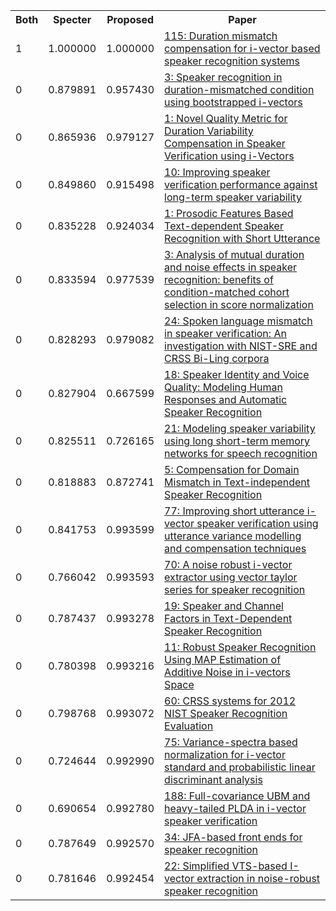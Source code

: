 <html><table><tr>
<th>Both</th>
<th>Specter</th>
<th>Proposed</th>
<th>Paper</th>
</tr>
<tr>
<td>1</td>
<td>1.000000</td>
<td>1.000000</td>
<td><a href="https://www.semanticscholar.org/paper/32f835e2e8af5ea9b4000701b9e0a6679806b54d">115: Duration mismatch compensation for i-vector based speaker recognition systems</a></td>
</tr>
<tr>
<td>0</td>
<td>0.879891</td>
<td>0.957430</td>
<td><a href="https://www.semanticscholar.org/paper/b5533458dc7844aa41a00961aef3a1d1d80400ff">3: Speaker recognition in duration-mismatched condition using bootstrapped i-vectors</a></td>
</tr>
<tr>
<td>0</td>
<td>0.865936</td>
<td>0.979127</td>
<td><a href="https://www.semanticscholar.org/paper/3704c04c7b96c2571a515cc472b122f35574cce5">1: Novel Quality Metric for Duration Variability Compensation in Speaker Verification using i-Vectors</a></td>
</tr>
<tr>
<td>0</td>
<td>0.849860</td>
<td>0.915498</td>
<td><a href="https://www.semanticscholar.org/paper/1de0f07d23b4d42e277109a4faf6bb1d57220d23">10: Improving speaker verification performance against long-term speaker variability</a></td>
</tr>
<tr>
<td>0</td>
<td>0.835228</td>
<td>0.924034</td>
<td><a href="https://www.semanticscholar.org/paper/a15cbb9983c9bc1ad6b98e039cddb43a7074c72f">1: Prosodic Features Based Text-dependent Speaker Recognition with Short Utterance</a></td>
</tr>
<tr>
<td>0</td>
<td>0.833594</td>
<td>0.977539</td>
<td><a href="https://www.semanticscholar.org/paper/5b04b529ed4c2f478ff9ffde0107195a182eea89">3: Analysis of mutual duration and noise effects in speaker recognition: benefits of condition-matched cohort selection in score normalization</a></td>
</tr>
<tr>
<td>0</td>
<td>0.828293</td>
<td>0.979082</td>
<td><a href="https://www.semanticscholar.org/paper/00a97ed18aabc2bab21356884233ad3b3a3a7ef7">24: Spoken language mismatch in speaker verification: An investigation with NIST-SRE and CRSS Bi-Ling corpora</a></td>
</tr>
<tr>
<td>0</td>
<td>0.827904</td>
<td>0.667599</td>
<td><a href="https://www.semanticscholar.org/paper/f0758cc76b5fe82d99977994e27cc1540e1bd5a7">18: Speaker Identity and Voice Quality: Modeling Human Responses and Automatic Speaker Recognition</a></td>
</tr>
<tr>
<td>0</td>
<td>0.825511</td>
<td>0.726165</td>
<td><a href="https://www.semanticscholar.org/paper/cdac58994521f454d48bf93cab765cb41a06a5ed">21: Modeling speaker variability using long short-term memory networks for speech recognition</a></td>
</tr>
<tr>
<td>0</td>
<td>0.818883</td>
<td>0.872741</td>
<td><a href="https://www.semanticscholar.org/paper/4ffa75ca31241084d66743eec3a4e4af0f938a9c">5: Compensation for Domain Mismatch in Text-independent Speaker Recognition</a></td>
</tr>
<tr>
<td>0</td>
<td>0.841753</td>
<td>0.993599</td>
<td><a href="https://www.semanticscholar.org/paper/92c461b45b505c7815aae9f9558b0177bd89276b">77: Improving short utterance i-vector speaker verification using utterance variance modelling and compensation techniques</a></td>
</tr>
<tr>
<td>0</td>
<td>0.766042</td>
<td>0.993593</td>
<td><a href="https://www.semanticscholar.org/paper/24ec7a792ab3cc70a810e0a2826f264ee0edc98d">70: A noise robust i-vector extractor using vector taylor series for speaker recognition</a></td>
</tr>
<tr>
<td>0</td>
<td>0.787437</td>
<td>0.993278</td>
<td><a href="https://www.semanticscholar.org/paper/b533631b2b1e1143baf313c7ebfb26bb02012f15">19: Speaker and Channel Factors in Text-Dependent Speaker Recognition</a></td>
</tr>
<tr>
<td>0</td>
<td>0.780398</td>
<td>0.993216</td>
<td><a href="https://www.semanticscholar.org/paper/41fa4bc1b6cf4c7ace3e7f871627c4108a20173e">11: Robust Speaker Recognition Using MAP Estimation of Additive Noise in i-vectors Space</a></td>
</tr>
<tr>
<td>0</td>
<td>0.798768</td>
<td>0.993072</td>
<td><a href="https://www.semanticscholar.org/paper/1bc55bef2be99e03183c05c03e5eb0f00f60ff8c">60: CRSS systems for 2012 NIST Speaker Recognition Evaluation</a></td>
</tr>
<tr>
<td>0</td>
<td>0.724644</td>
<td>0.992990</td>
<td><a href="https://www.semanticscholar.org/paper/842851360c3d00ad5c2385297ecb8650b4ffb11e">75: Variance-spectra based normalization for i-vector standard and probabilistic linear discriminant analysis</a></td>
</tr>
<tr>
<td>0</td>
<td>0.690654</td>
<td>0.992780</td>
<td><a href="https://www.semanticscholar.org/paper/0c42b16497e62c5a8d50be72541d791b9e734083">188: Full-covariance UBM and heavy-tailed PLDA in i-vector speaker verification</a></td>
</tr>
<tr>
<td>0</td>
<td>0.787649</td>
<td>0.992570</td>
<td><a href="https://www.semanticscholar.org/paper/9e0e6cf2a8b54130666512fa3ced564d9359063e">34: JFA-based front ends for speaker recognition</a></td>
</tr>
<tr>
<td>0</td>
<td>0.781646</td>
<td>0.992454</td>
<td><a href="https://www.semanticscholar.org/paper/e18e2d2b54d7a0b947368532173847e7ef033160">22: Simplified VTS-based I-vector extraction in noise-robust speaker recognition</a></td>
</tr>
</table></html>
